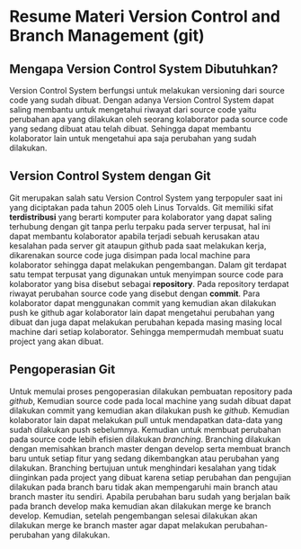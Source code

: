 # Resume Materi Version Control and Branch Management (git)

## Mengapa Version Control System Dibutuhkan?
Version Control System berfungsi untuk melakukan versioning dari source code yang sudah dibuat. Dengan adanya Version Control System dapat saling membantu untuk mengetahui riwayat dari source code yaitu perubahan apa yang dilakukan oleh seorang kolaborator pada source code yang sedang dibuat atau telah dibuat. Sehingga dapat membantu kolaborator lain untuk mengetahui apa saja perubahan yang sudah dilakukan.

## Version Control System dengan Git
Git merupakan salah satu Version Control System yang terpopuler saat ini yang diciptakan pada tahun 2005 oleh Linus Torvalds. Git memiliki sifat **terdistribusi** yang berarti komputer para kolaborator yang dapat saling terhubung dengan git tanpa perlu terpaku pada server terpusat, hal ini dapat membantu kolaborator apabila terjadi sebuah kerusakan atau kesalahan pada server git ataupun github pada saat melakukan kerja, dikarenakan source code juga disimpan pada local machine para kolaborator sehingga dapat melakukan pengembangan. Dalam git terdapat satu tempat terpusat yang digunakan untuk menyimpan source code para kolaborator yang bisa disebut sebagai **repository**. Pada repository terdapat riwayat perubahan source code yang disebut dengan **commit**. Para kolaborator dapat menggunakan commit yang kemudian akan dilakukan push ke github agar kolaborator lain dapat mengetahui perubahan yang dibuat dan juga dapat melakukan perubahan kepada masing masing local machine dari setiap kolaborator. Sehingga mempermudah membuat suatu project yang akan dibuat.

## Pengoperasian Git
Untuk memulai proses pengoperasian dilakukan pembuatan repository pada *github*, Kemudian source code pada local machine yang sudah dibuat dapat dilakukan commit yang kemudian akan dilakukan push ke *github*. Kemudian kolaborator lain dapat melakukan pull untuk mendapatkan data-data yang sudah dilakukan push sebelumnya. Kemudian untuk membuat perubahan pada source code lebih efisien dilakukan *branching*. Branching dilakukan dengan memisahkan branch master dengan develop serta membuat branch baru untuk setiap fitur yang sedang dikembangkan atau perubahan yang dilakukan. Branching bertujuan untuk menghindari kesalahan yang tidak diinginkan pada project yang dibuat karena setiap perubahan dan pengujian dilakukan pada branch baru tidak akan mempengaruhi main branch atau branch master itu sendiri. Apabila perubahan baru sudah yang berjalan baik pada branch develop maka kemudian akan dilakukan merge ke branch develop. Kemudian, setelah pengembangan selesai dilakukan akan dilakukan merge ke branch master agar dapat melakukan perubahan-perubahan yang dilakukan.